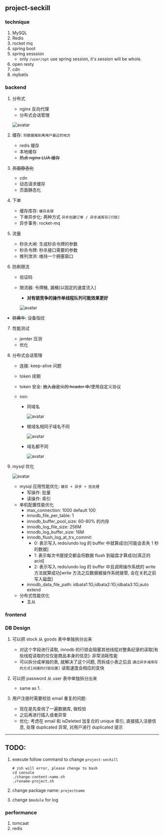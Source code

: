 ## project-seckill

### technique

1. MySQL
2. Redis
3. rocket mq
4. spring boot
5. spring sesssion
   - only `/user/opt` use spring session, it's session will be whole.
6. open resty
7. cdn
8. mybatis

### backend

1. 分布式

   - nginx 反向代理
   - 分布式会话管理

   ![avatar](/docs/static//user-login-session.png)

2. 缓存: `将数据推到离用户最近的地方`

   - redis 缓存
   - 本地缓存
   - ~~热点 nginx LUA 缓存~~

3. ~~页面静态化~~

   - cdn
   - 动态请求缓存
   - 页面静态化

4. 下单

   - 缓存库存: `缓存击穿`
   - 下单异步化: 两种方式 `异步创建订单 / 异步减库存[行锁]`
   - 异步事务: rocket-mq

5. 流量

   - 秒杀大闸: 生成秒杀令牌的参数
   - 秒杀令牌: 秒杀接口需要的参数
   - 推列泄洪: 维持一个拥塞窗口

6. 防刷限流

   - 验证码
   - 限流器: 令牌桶, 漏桶[以固定的速度流入]

     - **对有锁竞争的操作单线程队列可能效果更好**

     ![avatar](/docs/static/limit.png)

- ~~防黄牛~~: 设备指纹

7. 性能测试

   - jemter 压测
   - 优化

8. 分布式会话管理

   - 连接: keep-alive 问题
   - token 续期
   - token 安全: ~~放入自定义的 header 中~~/使用自定义协议
   - sso:

     - 同域名

       ![avatar](/docs/static/sso-same-domain.png)

     - 根域名相同子域名不同

       ![avatar](/docs/static/sso-same-top-domain.png)

     - 域名都不同

       ![avatar](/docs/static/sso-diff.png)

9. mysql 优化

   ![avatar](/docs/static/mysql-standalone.png)

   - mysql 应用性能优化: `缓存 + 异步 + 批处理`
     - 写操作: 批量
     - 读操作: 索引
   - 单机配置性能优化
     - max_connection: 1000 default 100
     - innodb_file_per_table: 1
     - innodb_buffer_pool_size: 60-80% 的内存
     - innodb_log_file_size: 256M
     - innodb_log_buffer_size: 16M
     - innodb_flush_log_at_trx_commit:
       - 0: 表示写入 redo/undo log 的 buffer 中就算成功[可能会丢失 1 秒的数据]
       - 1: 表示每次书屋提交都会将数据 flush 到磁盘才算成功[真正的 acid]
       - 2: 表示写入 redo/undo log 的 buffer 中且调用操作系统的 write 方法就算成功[write 方法之后数据被操作系统接管, 会在关机之前写入磁盘]
     - innodb_data_file_path: idbata1:1G;idbata2:1G;idbata3:1G;auto extend
   - 分布式性能优化
     - 主从

### frontend

### DB Design

1. 可以把 stock 从 goods 表中单独拆分出来

   - 对这个字段进行读取, innodb 的行锁会阻塞其他线程对整条纪录的读取[有些线程读取的仅仅是商品本身的信息]: 非常消耗性能
   - 可以拆分成单独的表, 就解决了这个问题, 而拆成小表之后且 `通过异步减库存的方式[间接的行锁后置]` 读取速度会相应的变快

2. 可以把 password 从 user 表中单独拆分出来

   - same as 1.

3. 用户注册时需要校验 email 重复的问题:
   - 现在是先查询了一遍数据库, 做校验
   - 之后再进行插入或者异常
   - 优化: 考虑在 email 和 isDeleted 加复合的 unique 索引, 直接插入注册信息, 处理 duplicated 异常, 对用户进行 duplicated 提示

---

## TODO:

1. execute follow command to change `project-seckill`

   ```shell
   # zsh will error, please chenge to bash
   cd console
   ./change-content-name.sh
   ./rename-project.sh
   ```

2. change package name: `projectname`
3. change `$module` for log

### performance

1. tomcaat
2. redis
